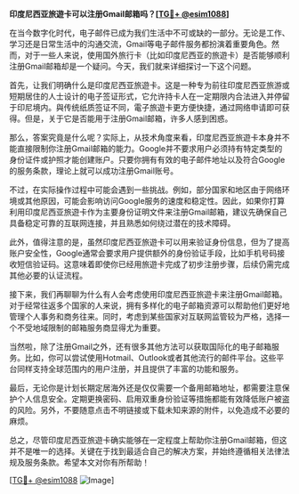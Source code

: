 **印度尼西亚旅遊卡可以注册Gmail邮箱吗？[[TG💪+ @esim1088](https://t.me/s/esim1088)]**

在当今数字化时代，电子邮件已成为我们生活中不可或缺的一部分。无论是工作、学习还是日常生活中的沟通交流，Gmail等电子邮件服务都扮演着重要角色。然而，对于一些人来说，使用国外旅行卡（比如印度尼西亚的旅遊卡）是否能够顺利注册Gmail邮箱却是一个疑问。今天，我们就来详细探讨一下这个问题。

首先，让我们明确什么是印度尼西亚旅遊卡。这是一种专为前往印度尼西亚旅游或短期居住的人士设计的电子签证形式，它允许持卡人在一定期限内合法进入并停留于印尼境内。與传统纸质签证不同，電子旅遊卡更方便快捷，通过网络申请即可获得。但是，关于它是否能用于注册Gmail邮箱，许多人感到困惑。

那么，答案究竟是什么呢？实际上，从技术角度来看，印度尼西亚旅遊卡本身并不能直接限制你注册Gmail邮箱的能力。Google并不要求用户必须持有特定类型的身份证件或护照才能创建账户。只要你拥有有效的电子邮件地址以及符合Google的服务条款，理论上就可以成功注册Gmail账号。

不过，在实际操作过程中可能会遇到一些挑战。例如，部分国家和地区由于网络环境或其他原因，可能会影响访问Google服务的速度和稳定性。因此，如果你打算利用印度尼西亚旅遊卡作为主要身份证明文件来注册Gmail邮箱，建议先确保自己具备稳定可靠的互联网连接，并且熟悉如何绕过潜在的技术障碍。

此外，值得注意的是，虽然印度尼西亚旅遊卡可以用来验证身份信息，但为了提高账户安全性，Google通常会要求用户提供额外的身份验证手段，比如手机号码接收短信验证码。这意味着即使你已经用旅遊卡完成了初步注册步骤，后续仍需完成其他必要的认证流程。

接下来，我们再聊聊为什么有人会考虑使用印度尼西亚旅遊卡来注册Gmail邮箱。对于经常往返多个国家的人来说，拥有多样化的电子邮箱资源可以帮助他们更好地管理个人事务和商务往来。同时，考虑到某些国家对互联网监管较为严格，选择一个不受地域限制的邮箱服务商显得尤为重要。

当然啦，除了注册Gmail之外，还有很多其他方法可以获取国际化的电子邮箱服务。比如，你可以尝试使用Hotmail、Outlook或者其他流行的邮件平台。这些平台同样支持全球范围内的用户注册，并且提供了丰富的功能和服务。

最后，无论你是计划长期定居海外还是仅仅需要一个备用邮箱地址，都需要注意保护个人信息安全。定期更换密码、启用双重身份验证等措施都能有效降低账户被盗的风险。另外，不要随意点击不明链接或下载未知来源的附件，以免造成不必要的麻烦。

总之，尽管印度尼西亚旅遊卡确实能够在一定程度上帮助你注册Gmail邮箱，但这并不是唯一的选择。关键在于找到最适合自己的解决方案，并始终遵循相关法律法规及服务条款。希望本文对你有所帮助！

[[TG💪+ @esim1088](https://t.me/s/esim1088) ![Image](https://i.postimg.cc/4NQfJmqS/Snipaste-2025-05-13-00-14-12.png)]